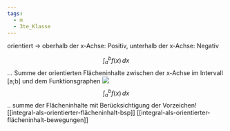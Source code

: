 ```yaml
---
tags:
  - m
  - 3te_Klasse
---
```

orientiert → oberhalb der x-Achse: Positiv, unterhalb der x-Achse: Negativ

$$\int_{a}^{b} f(x) \, dx $$
... Summe der orientierten Flächeninhalte zwischen der x-Achse im Intervall [a;b] und dem Funktionsgraphen
![](integral-als-orientierter-fl%C3%A4cheninhalt%2007-04-2025-29.excalidraw.svg)
$$\int_{a}^{b} f(x) \, dx $$
.. summe der Flächeninhalte mit Berücksichtigung der Vorzeichen!
[[integral-als-orientierter-flächeninhalt-bsp]]
[[integral-als-orientierter-flächeninhalt-bewegungen]]

